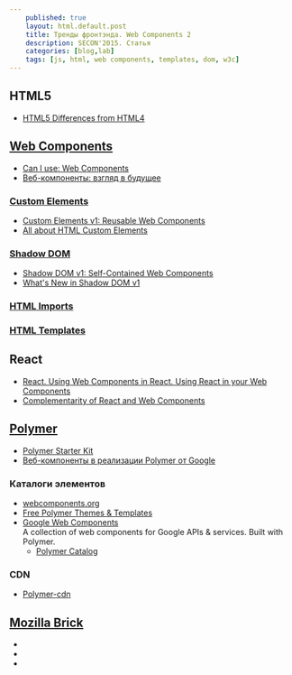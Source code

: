```yaml
---
    published: true
    layout: html.default.post
    title: Тренды фронтэнда. Web Components 2
    description: SECON'2015. Статья
    categories: [blog,lab]
    tags: [js, html, web components, templates, dom, w3c]
---
```


## HTML5
*   [HTML5 Differences from HTML4](http://www.w3.org/TR/html5-diff/)


## [Web Components](http://w3c.github.io/webcomponents/explainer/)
*   [Can I use: Web Components](http://caniuse.com/#search=components)
*   [Веб-компоненты: взгляд в будущее](https://learn.javascript.ru/webcomponents)

### [Custom Elements](http://w3c.github.io/webcomponents/spec/custom/)
*   [Custom Elements v1: Reusable Web Components](https://developers.google.com/web/fundamentals/getting-started/primers/customelements)
*   [All about HTML Custom Elements](https://github.com/shawnbot/custom-elements)

### [Shadow DOM](http://w3c.github.io/webcomponents/spec/shadow/)
*   [Shadow DOM v1: Self-Contained Web Components](https://developers.google.com/web/fundamentals/getting-started/primers/shadowdom)
*   [What's New in Shadow DOM v1](https://hayato.io/2016/shadowdomv1/)

### [HTML Imports](http://w3c.github.io/webcomponents/spec/imports/)
### [HTML Templates](https://dvcs.w3.org/hg/webcomponents/raw-file/tip/spec/templates/index.html)


## React
*   [React. Using Web Components in React. Using React in your Web Components](https://facebook.github.io/react/docs/webcomponents.html)
*   [Complementarity of React and Web Components](http://webcomponents.org/presentations/complementarity-of-react-and-web-components-at-reactjs-conf/)


## [Polymer](https://www.polymer-project.org)
*   [Polymer Starter Kit](https://developers.google.com/web/tools/polymer-starter-kit/)
*   [Веб-компоненты в реализации Polymer от Google](http://habrahabr.ru/post/237421/)

### Каталоги элементов
*   [webcomponents.org](https://www.webcomponents.org/)
*   [Free Polymer Themes & Templates](https://polymerthemes.com/)
*   [Google Web Components](http://googlewebcomponents.github.io/)  
    A collection of web components for Google APIs & services. Built with Polymer.
    *   [Polymer Catalog](https://elements.polymer-project.org/)

### CDN
*   [Polymer-cdn](http://download.github.io/polymer-cdn/)


## [Mozilla Brick](http://brick.readme.io/)
*   [](https://github.com/mozbrick/)
*   [](http://brick.readme.io/)
*   [](http://mozbrick.github.io/)

